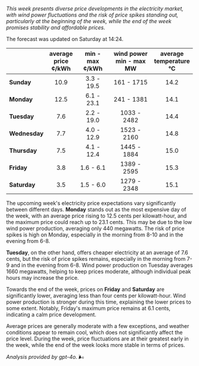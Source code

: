*This week presents diverse price developments in the electricity market, with wind power fluctuations and the risk of price spikes standing out, particularly at the beginning of the week, while the end of the week promises stability and affordable prices.*

The forecast was updated on Saturday at 14:24.

|           | average<br>price<br>¢/kWh | min - max<br>¢/kWh | wind power<br>min - max<br>MW | average<br>temperature<br>°C |
|:-------------|:----------------:|:----------------:|:-------------:|:-------------:|
| **Sunday** | 10.9 | 3.3 - 19.5 | 161 - 1715 | 14.2 |
| **Monday** | 12.5 | 6.1 - 23.1 | 241 - 1381 | 14.1 |
| **Tuesday**   | 7.6  | 2.2 - 19.0 | 1033 - 2482 | 14.4 |
| **Wednesday** | 7.7  | 4.0 - 12.9 | 1523 - 2160 | 14.8 |
| **Thursday**   | 7.5  | 4.1 - 12.4 | 1445 - 1884 | 15.0 |
| **Friday** | 3.8  | 1.6 - 6.1  | 1389 - 2595 | 15.3 |
| **Saturday**  | 3.5  | 1.5 - 6.0  | 1279 - 2348 | 15.1 |

The upcoming week's electricity price expectations vary significantly between different days. **Monday** stands out as the most expensive day of the week, with an average price rising to 12.5 cents per kilowatt-hour, and the maximum price could reach up to 23.1 cents. This may be due to the low wind power production, averaging only 440 megawatts. The risk of price spikes is high on Monday, especially in the morning from 8-10 and in the evening from 6-8.

**Tuesday**, on the other hand, offers cheaper electricity at an average of 7.6 cents, but the risk of price spikes remains, especially in the morning from 7-9 and in the evening from 6-8. Wind power production on Tuesday averages 1660 megawatts, helping to keep prices moderate, although individual peak hours may increase the price.

Towards the end of the week, prices on **Friday** and **Saturday** are significantly lower, averaging less than four cents per kilowatt-hour. Wind power production is stronger during this time, explaining the lower prices to some extent. Notably, Friday's maximum price remains at 6.1 cents, indicating a calm price development.

Average prices are generally moderate with a few exceptions, and weather conditions appear to remain cool, which does not significantly affect the price level. During the week, price fluctuations are at their greatest early in the week, while the end of the week looks more stable in terms of prices.

*Analysis provided by gpt-4o.* 🌬️
